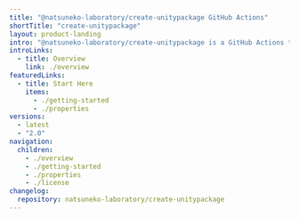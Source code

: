 ```yaml
---
title: "@natsuneko-laboratory/create-unitypackage GitHub Actions"
shortTitle: "create-unitypackage"
layout: product-landing
intro: "@natsuneko-laboratory/create-unitypackage is a GitHub Actions to create UnityPackage from your Unity project without installing Unity Editor."
introLinks:
  - title: Overview
    link: ./overview
featuredLinks:
  - title: Start Here
    items:
      - ./getting-started
      - ./properties
versions:
  - latest
  - "2.0"
navigation:
  children:
    - ./overview
    - ./getting-started
    - ./properties
    - ./license
changelog:
  repository: natsuneko-laboratory/create-unitypackage
---
```


